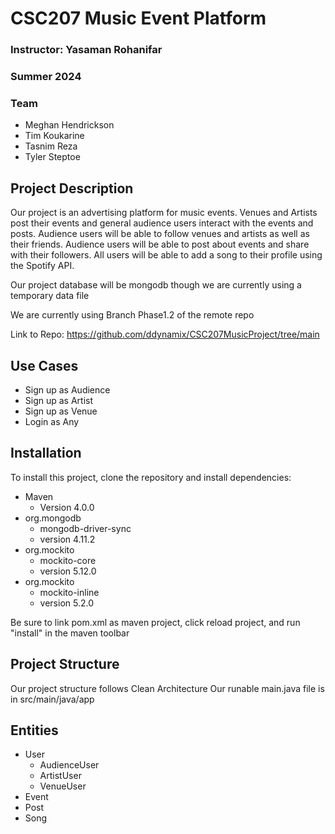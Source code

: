 # CSC207 Music Event Platform
### Instructor: Yasaman Rohanifar
### Summer 2024
### Team
- Meghan Hendrickson
- Tim Koukarine
- Tasnim Reza
- Tyler Steptoe

## Project Description
Our project is an advertising platform for music events.
Venues and Artists post their events and general audience users interact with the events and posts.
Audience users will be able to follow venues and artists as well as their friends.
Audience users will be able to post about events and share with their followers.
All users will be able to add a song to their profile using the Spotify API.

Our project database will be mongodb though we are currently using a temporary data file

We are currently using Branch Phase1.2 of the remote repo

Link to Repo: https://github.com/ddynamix/CSC207MusicProject/tree/main

## Use Cases
- Sign up as Audience
- Sign up as Artist
- Sign up as Venue
- Login as Any

## Installation

To install this project, clone the repository and install dependencies:
- Maven 
  - Version 4.0.0
- org.mongodb
  - mongodb-driver-sync
  - version 4.11.2
- org.mockito
  - mockito-core
  - version 5.12.0
- org.mockito
  - mockito-inline
  - version 5.2.0

Be sure to link pom.xml as maven project, click reload project, and run "install" in the maven toolbar

## Project Structure

Our project structure follows Clean Architecture
Our runable main.java file is in src/main/java/app

## Entities
- User
  - AudienceUser
  - ArtistUser
  - VenueUser
- Event
- Post
- Song
